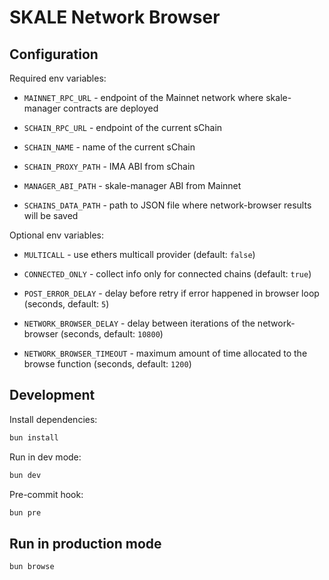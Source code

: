 # SKALE Network Browser

## Configuration

Required env variables:

- `MAINNET_RPC_URL` - endpoint of the Mainnet network where skale-manager contracts are deployed
- `SCHAIN_RPC_URL` - endpoint of the current sChain
- `SCHAIN_NAME` - name of the current sChain

- `SCHAIN_PROXY_PATH` - IMA ABI from sChain
- `MANAGER_ABI_PATH` - skale-manager ABI from Mainnet
- `SCHAINS_DATA_PATH` - path to JSON file where network-browser results will be saved

Optional env variables:

- `MULTICALL` - use ethers multicall provider (default: `false`)
- `CONNECTED_ONLY` - collect info only for connected chains (default: `true`)

- `POST_ERROR_DELAY` - delay before retry if error happened in browser loop (seconds, default: `5`)
- `NETWORK_BROWSER_DELAY` - delay between iterations of the network-browser (seconds, default: `10800`)
- `NETWORK_BROWSER_TIMEOUT` - maximum amount of time allocated to the browse function (seconds, default: `1200`)

## Development 

Install dependencies:

```bash
bun install
```

Run in dev mode:

```bash
bun dev
```

Pre-commit hook:

```bash
bun pre
```

## Run in production mode

```bash
bun browse
```